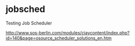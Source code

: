 jobsched
========

Testing Job Scheduler

http://www.sos-berlin.com/modules/cjaycontent/index.php?id=140&page=osource_scheduler_solutions_en.htm
